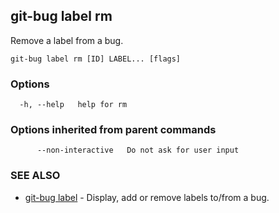 ## git-bug label rm

Remove a label from a bug.

```
git-bug label rm [ID] LABEL... [flags]
```

### Options

```
  -h, --help   help for rm
```

### Options inherited from parent commands

```
      --non-interactive   Do not ask for user input
```

### SEE ALSO

* [git-bug label](git-bug_label.md)	 - Display, add or remove labels to/from a bug.

